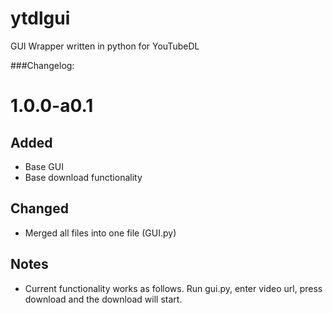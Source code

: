 # ytdlgui

GUI Wrapper written in python for YouTubeDL



###Changelog:

# 1.0.0-a0.1
## Added
- Base GUI
- Base download functionality

## Changed
- Merged all files into one file (GUI.py)


## Notes
- Current functionality works as follows. Run gui.py, enter video url, press download and the download will start.

